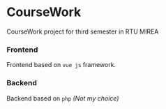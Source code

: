 # CourseWork

CourseWork project for third semester in RTU MIREA

### Frontend

Frontend based on `vue js` framework.

### Backend

Backend based on `php` *(Not my choice)* 

